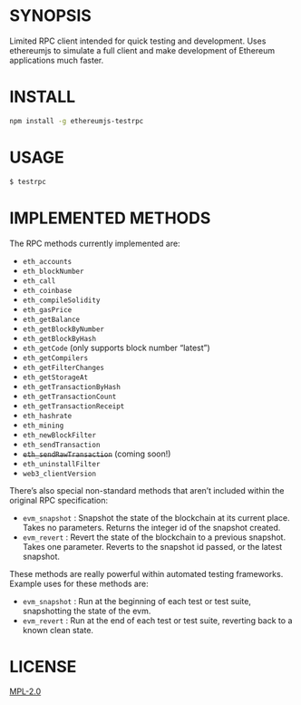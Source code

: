 # SYNOPSIS

Limited RPC client intended for quick testing and development. Uses ethereumjs to simulate a full client and make development of Ethereum applications much faster.


# INSTALL

```Bash
npm install -g ethereumjs-testrpc
```

# USAGE

```Bash
$ testrpc
```

# IMPLEMENTED METHODS

The RPC methods currently implemented are:


* `eth_accounts`
* `eth_blockNumber`
* `eth_call`
* `eth_coinbase`
* `eth_compileSolidity`
* `eth_gasPrice`
* `eth_getBalance`
* `eth_getBlockByNumber`
* `eth_getBlockByHash`
* `eth_getCode` (only supports block number “latest”)
* `eth_getCompilers`
* `eth_getFilterChanges`
* `eth_getStorageAt`
* `eth_getTransactionByHash`
* `eth_getTransactionCount`
* `eth_getTransactionReceipt`
* `eth_hashrate`
* `eth_mining`
* `eth_newBlockFilter`
* `eth_sendTransaction`
* ~~`eth_sendRawTransaction`~~ (coming soon!)
* `eth_uninstallFilter`
* `web3_clientVersion`

There’s also special non-standard methods that aren’t included within the original RPC specification:

* `evm_snapshot` : Snapshot the state of the blockchain at its current place. Takes no parameters. Returns the integer id of the snapshot created.
* `evm_revert` : Revert the state of the blockchain to a previous snapshot. Takes one parameter. Reverts to the snapshot id passed, or the latest snapshot.

These methods are really powerful within automated testing frameworks. Example uses for these methods are:

* `evm_snapshot` : Run at the beginning of each test or test suite, snapshotting the state of the evm.
* `evm_revert` : Run at the end of each test or test suite, reverting back to a known clean state.

# LICENSE
[MPL-2.0](https://tldrlegal.com/license/mozilla-public-license-2.0-(mpl-2))
